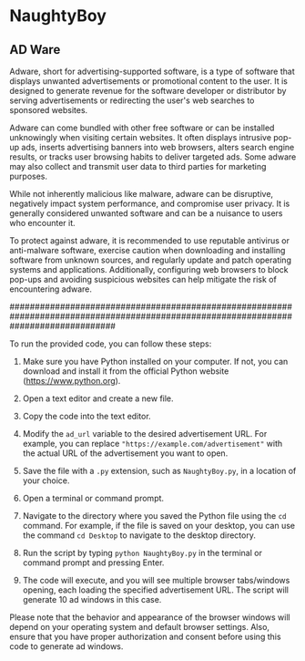 # NaughtyBoy
AD Ware
------------------------------------------------------------------------------------------------------------------------------------
Adware, short for advertising-supported software, is a type of software that displays unwanted advertisements or promotional content to the user. It is designed to generate revenue for the software developer or distributor by serving advertisements or redirecting the user's web searches to sponsored websites.

Adware can come bundled with other free software or can be installed unknowingly when visiting certain websites. It often displays intrusive pop-up ads, inserts advertising banners into web browsers, alters search engine results, or tracks user browsing habits to deliver targeted ads. Some adware may also collect and transmit user data to third parties for marketing purposes.

While not inherently malicious like malware, adware can be disruptive, negatively impact system performance, and compromise user privacy. It is generally considered unwanted software and can be a nuisance to users who encounter it.

To protect against adware, it is recommended to use reputable antivirus or anti-malware software, exercise caution when downloading and installing software from unknown sources, and regularly update and patch operating systems and applications. Additionally, configuring web browsers to block pop-ups and avoiding suspicious websites can help mitigate the risk of encountering adware.

#####################################################################################################################################

To run the provided code, you can follow these steps:

1. Make sure you have Python installed on your computer. If not, you can download and install it from the official Python website (https://www.python.org).

2. Open a text editor and create a new file.

3. Copy the code into the text editor.

4. Modify the `ad_url` variable to the desired advertisement URL. For example, you can replace `"https://example.com/advertisement"` with the actual URL of the advertisement you want to open.

5. Save the file with a `.py` extension, such as `NaughtyBoy.py`, in a location of your choice.

6. Open a terminal or command prompt.

7. Navigate to the directory where you saved the Python file using the `cd` command. For example, if the file is saved on your desktop, you can use the command `cd Desktop` to navigate to the desktop directory.

8. Run the script by typing `python NaughtyBoy.py` in the terminal or command prompt and pressing Enter.

9. The code will execute, and you will see multiple browser tabs/windows opening, each loading the specified advertisement URL. The script will generate 10 ad windows in this case.

Please note that the behavior and appearance of the browser windows will depend on your operating system and default browser settings. Also, ensure that you have proper authorization and consent before using this code to generate ad windows.
